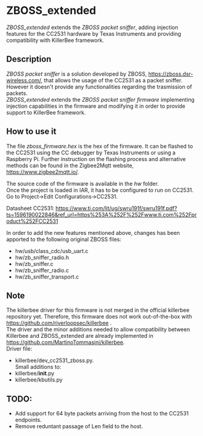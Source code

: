 # ZBOSS_extended
*ZBOSS_extended* extends the *ZBOSS packet sniffer*, adding injection features for the  CC2531 hardware by Texas Instruments and providing compatibility with KillerBee framework.

## Description

*ZBOSS packet sniffer* is a solution developed by ZBOSS, https://zboss.dsr-wireless.com/, that allows the usage of the CC2531 as a packet sniffer. However it doesn't provide any functionalities regarding the trasmission of packets.  
*ZBOSS_extended* extends the *ZBOSS packet sniffer firmware* implementing injection capabilities in the firmware and modifying it in order to provide support to KillerBee framework. 

## How to use it
The file *zboss_firmware.hex* is the hex of the firmware. It can be flashed to the CC2531 using the CC debugger by Texas Instruments or using a Raspberry Pi. Further instruction on the flashing process and alternative methods can be found in the Zigbee2Mqtt website, https://www.zigbee2mqtt.io/.

The source code of the firmware is available in the *hw* folder.   
Once the project is loaded in IAR, it has to be configured to run on CC2531. Go to Project->Edit Configurations->CC2531.

Datasheet CC2531: https://www.ti.com/lit/ug/swru191f/swru191f.pdf?ts=1596190022846&ref_url=https%253A%252F%252Fwww.ti.com%252Fproduct%252FCC2531


In order to add the new features mentioned above, changes has been apported to the following original ZBOSS files:
- hw/usb/class_cdc/usb_uart.c
- hw/zb_sniffer_radio.h
- hw/zb_sniffer.c
- hw/zb_sniffer_radio.c
- hw/zb_sniffer_transport.c

## Note
The killerbee driver for this firmware is not merged in the official killerbee repository yet. Therefore, this firmware does not work out-of-the-box with https://github.com/riverloopsec/killerbee .  
The driver and the minor additions needed to allow compatibility between Killerbee and ZBOSS_extended are already implemented in https://github.com/MartinoTommasini/killerbee.  
Driver file:
- killerbee/dev_cc2531_zboss.py.  
Small additions to:  
- killerbee/__init__.py
- killerbee/kbutils.py


## TODO:
- Add support for 64 byte packets arriving from the host to the CC2531 endpoints.
- Remove reduntant passage of Len field to the host.

    
